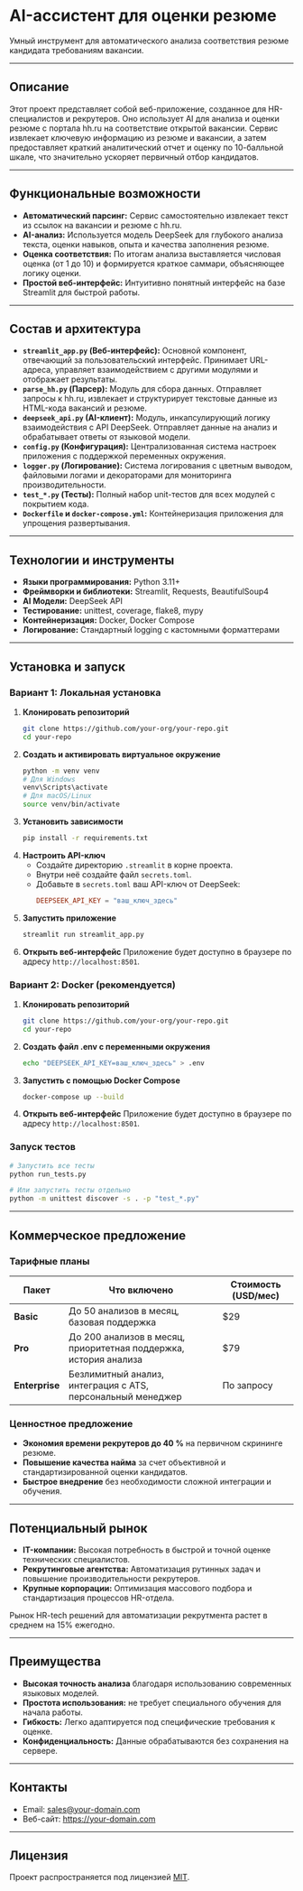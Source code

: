 # AI-ассистент для оценки резюме

Умный инструмент для автоматического анализа соответствия резюме кандидата требованиям вакансии.

---

## Описание

Этот проект представляет собой веб-приложение, созданное для HR-специалистов и рекрутеров. Оно использует AI для анализа и оценки резюме с портала hh.ru на соответствие открытой вакансии. Сервис извлекает ключевую информацию из резюме и вакансии, а затем предоставляет краткий аналитический отчет и оценку по 10-балльной шкале, что значительно ускоряет первичный отбор кандидатов.

---

## Функциональные возможности

- **Автоматический парсинг:** Сервис самостоятельно извлекает текст из ссылок на вакансии и резюме с hh.ru.
- **AI-анализ:** Используется модель DeepSeek для глубокого анализа текста, оценки навыков, опыта и качества заполнения резюме.
- **Оценка соответствия:** По итогам анализа выставляется числовая оценка (от 1 до 10) и формируется краткое саммари, объясняющее логику оценки.
- **Простой веб-интерфейс:** Интуитивно понятный интерфейс на базе Streamlit для быстрой работы.

---

## Состав и архитектура

- **`streamlit_app.py` (Веб-интерфейс):** Основной компонент, отвечающий за пользовательский интерфейс. Принимает URL-адреса, управляет взаимодействием с другими модулями и отображает результаты.
- **`parse_hh.py` (Парсер):** Модуль для сбора данных. Отправляет запросы к hh.ru, извлекает и структурирует текстовые данные из HTML-кода вакансий и резюме.
- **`deepseek_api.py` (AI-клиент):** Модуль, инкапсулирующий логику взаимодействия с API DeepSeek. Отправляет данные на анализ и обрабатывает ответы от языковой модели.
- **`config.py` (Конфигурация):** Централизованная система настроек приложения с поддержкой переменных окружения.
- **`logger.py` (Логирование):** Система логирования с цветным выводом, файловыми логами и декораторами для мониторинга производительности.
- **`test_*.py` (Тесты):** Полный набор unit-тестов для всех модулей с покрытием кода.
- **`Dockerfile` и `docker-compose.yml`:** Контейнеризация приложения для упрощения развертывания.

---

## Технологии и инструменты

- **Языки программирования:** Python 3.11+
- **Фреймворки и библиотеки:** Streamlit, Requests, BeautifulSoup4
- **AI Модели:** DeepSeek API
- **Тестирование:** unittest, coverage, flake8, mypy
- **Контейнеризация:** Docker, Docker Compose
- **Логирование:** Стандартный logging с кастомными форматтерами

---

## Установка и запуск

### Вариант 1: Локальная установка

1.  **Клонировать репозиторий**
    ```bash
    git clone https://github.com/your-org/your-repo.git
    cd your-repo
    ```
2.  **Создать и активировать виртуальное окружение**
    ```bash
    python -m venv venv
    # Для Windows
    venv\Scripts\activate
    # Для macOS/Linux
    source venv/bin/activate
    ```
3.  **Установить зависимости**
    ```bash
    pip install -r requirements.txt
    ```
4.  **Настроить API-ключ**
    -   Создайте директорию `.streamlit` в корне проекта.
    -   Внутри неё создайте файл `secrets.toml`.
    -   Добавьте в `secrets.toml` ваш API-ключ от DeepSeek:
        ```toml
        DEEPSEEK_API_KEY = "ваш_ключ_здесь"
        ```
5.  **Запустить приложение**
    ```bash
    streamlit run streamlit_app.py
    ```
6.  **Открыть веб-интерфейс**
    Приложение будет доступно в браузере по адресу `http://localhost:8501`.

### Вариант 2: Docker (рекомендуется)

1.  **Клонировать репозиторий**
    ```bash
    git clone https://github.com/your-org/your-repo.git
    cd your-repo
    ```
2.  **Создать файл .env с переменными окружения**
    ```bash
    echo "DEEPSEEK_API_KEY=ваш_ключ_здесь" > .env
    ```
3.  **Запустить с помощью Docker Compose**
    ```bash
    docker-compose up --build
    ```
4.  **Открыть веб-интерфейс**
    Приложение будет доступно в браузере по адресу `http://localhost:8501`.

### Запуск тестов

```bash
# Запустить все тесты
python run_tests.py

# Или запустить тесты отдельно
python -m unittest discover -s . -p "test_*.py"
```

---

## Коммерческое предложение

### Тарифные планы

| Пакет      | Что включено                                                    | Стоимость (USD/мес) |
|------------|-----------------------------------------------------------------|---------------------|
| **Basic**  | До 50 анализов в месяц, базовая поддержка                       | $29                 |
| **Pro**    | До 200 анализов в месяц, приоритетная поддержка, история анализа | $79                 |
| **Enterprise** | Безлимитный анализ, интеграция с ATS, персональный менеджер | По запросу          |

### Ценностное предложение

- **Экономия времени рекрутеров до 40 %** на первичном скрининге резюме.
- **Повышение качества найма** за счет объективной и стандартизированной оценки кандидатов.
- **Быстрое внедрение** без необходимости сложной интеграции и обучения.

---

## Потенциальный рынок

- **IT-компании:** Высокая потребность в быстрой и точной оценке технических специалистов.
- **Рекрутинговые агентства:** Автоматизация рутинных задач и повышение производительности рекрутеров.
- **Крупные корпорации:** Оптимизация массового подбора и стандартизация процессов HR-отдела.

Рынок HR-tech решений для автоматизации рекрутмента растет в среднем на 15% ежегодно.

---

## Преимущества

- **Высокая точность анализа** благодаря использованию современных языковых моделей.
- **Простота использования:** не требует специального обучения для начала работы.
- **Гибкость:** Легко адаптируется под специфические требования к оценке.
- **Конфиденциальность:** Данные обрабатываются без сохранения на сервере.

---

## Контакты

- Email: sales@your-domain.com
- Веб-сайт: https://your-domain.com

---

## Лицензия

Проект распространяется под лицензией [MIT](LICENSE).
